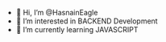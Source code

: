 - 👋 Hi, I’m @HasnainEagle
- 👀 I’m interested in BACKEND Development
- 🌱 I’m currently learning JAVASCRIPT 

<!---
HasnainEagle/HasnainEagle is a ✨ special ✨ repository because its `README.md` (this file) appears on your GitHub profile.
You can click the Preview link to take a look at your changes.
--->
